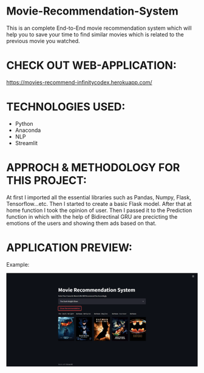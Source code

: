 # Movie-Recommendation-System
This is an complete End-to-End movie recommendation system which will help you to save your time to find similar movies which is related to the previous movie you watched.

# CHECK OUT WEB-APPLICATION:

https://movies-recommend-infinitycodex.herokuapp.com/

# TECHNOLOGIES USED:

- Python
- Anaconda
- NLP
- Streamlit

# APPROCH & METHODOLOGY FOR THIS PROJECT:

At first I imported all the essential libraries such as Pandas, Numpy, Flask, Tensorflow...etc. Then I started to create a basic Flask model.
After that at home function I took the opinion of user. Then I passed it to the Prediction function in which with the help of Bidirectinal GRU are precicting the emotions of the users and showing them ads based on that.

# APPLICATION PREVIEW:

Example:

![](brave_YcRY9TFCUJ.png)

